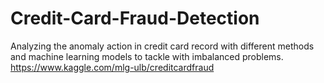 # Credit-Card-Fraud-Detection
Analyzing the anomaly action in credit card record with different methods and machine learning models to tackle with imbalanced problems.
https://www.kaggle.com/mlg-ulb/creditcardfraud
